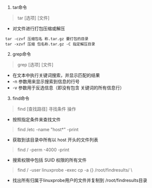 >
1. tar命令
> tar [选项] [文件]
- 对文件进行打包压缩或解压 
```
tar -czvf 压缩包名 称.tar.gz 要打包的目录
tar -xzvf 压缩 包名称.tar.gz -C 指定解压目录 
```
2. grep命令
> grep [选项] [文件]
- 在文本中执行关键词搜索，并显示匹配的结果
- -n 参数用来显示搜索到信息的行号
- -v 参数用于反选信息（即没有包含 关键词的所有信息行）
3. find命令
> find [查找路径] 寻找条件 操作
- 按照指定条件来查找文件
> find /etc -name "host*" -print 
- 获取到该目录中所有以 host 开头的文件列表
> find / -perm -4000 -print 
- 搜索权限中包括 SUID 权限的所有文件
> find / -user linuxprobe -exec cp -a {} /root/findresults/ \
- 找出所有归属于linuxprobe用户的文件并复制到 /root/findresults目录
